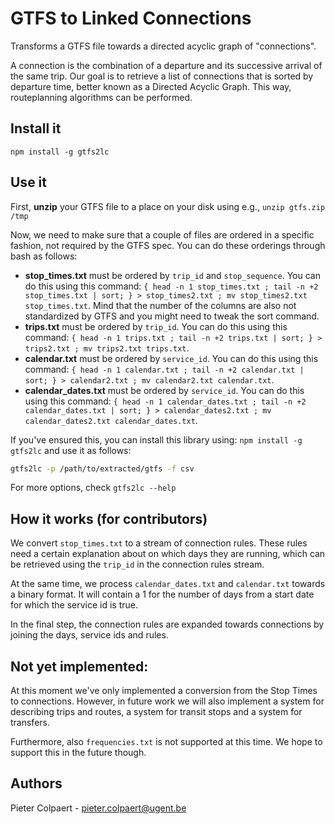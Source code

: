 # GTFS to Linked Connections

Transforms a GTFS file towards a directed acyclic graph of "connections".

A connection is the combination of a departure and its successive arrival of the same trip. 
Our goal is to retrieve a list of connections that is sorted by departure time, better known as a Directed Acyclic Graph. This way, routeplanning algorithms can be performed.

## Install it

```
npm install -g gtfs2lc
```

## Use it

First, __unzip__ your GTFS file to a place on your disk using e.g., `unzip gtfs.zip /tmp`

Now, we need to make sure that a couple of files are ordered in a specific fashion, not required by the GTFS spec. You can do these orderings through bash as follows:
 * __stop_times.txt__ must be ordered by `trip_id` and `stop_sequence`. You can do this using this command: `{ head -n 1 stop_times.txt ; tail -n +2 stop_times.txt | sort; } > stop_times2.txt ; mv stop_times2.txt stop_times.txt`. Mind that the number of the columns are also not standardized by GTFS and you might need to tweak the sort command.
 * __trips.txt__ must be ordered by `trip_id`.  You can do this using this command: `{ head -n 1 trips.txt ; tail -n +2 trips.txt | sort; } > trips2.txt ; mv trips2.txt trips.txt`.
 * __calendar.txt__ must be ordered by `service_id`.  You can do this using this command: `{ head -n 1 calendar.txt ; tail -n +2 calendar.txt | sort; } > calendar2.txt ; mv calendar2.txt calendar.txt`.
 * __calendar_dates.txt__ must be ordered by `service_id`.  You can do this using this command: `{ head -n 1 calendar_dates.txt ; tail -n +2 calendar_dates.txt | sort; } > calendar_dates2.txt ; mv calendar_dates2.txt calendar_dates.txt`.

If you've ensured this, you can install this library using: `npm install -g gtfs2lc` and use it as follows:

```bash
gtfs2lc -p /path/to/extracted/gtfs -f csv
```

For more options, check `gtfs2lc --help`

## How it works (for contributors)

We convert `stop_times.txt` to a stream of connection rules. These rules need a certain explanation about on which days they are running, which can be retrieved using the `trip_id` in the connection rules stream.

At the same time, we process `calendar_dates.txt` and `calendar.txt` towards a binary format. It will contain a 1 for the number of days from a start date for which the service id is true.

In the final step, the connection rules are expanded towards connections by joining the days, service ids and rules.

## Not yet implemented:

At this moment we've only implemented a conversion from the Stop Times to connections. However, in future work we will also implement a system for describing trips and routes, a system for transit stops and a system for transfers.

Furthermore, also `frequencies.txt` is not supported at this time. We hope to support this in the future though.

## Authors

Pieter Colpaert - pieter.colpaert@ugent.be
